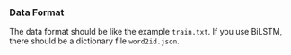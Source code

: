 ### Data Format
The data format should be like the example `train.txt`.
If you use BiLSTM, there should be a dictionary file `word2id.json`.
